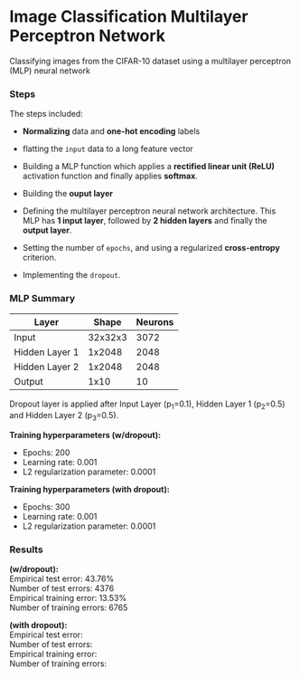 # Image Classification Multilayer Perceptron Network
Classifying images from the CIFAR-10 dataset using a multilayer perceptron (MLP) neural network


### Steps

The steps included:
* **Normalizing** data and **one-hot encoding** labels
* flatting the `input` data to a long feature vector
* Building a MLP function which applies a **rectified linear unit (ReLU)** activation function and finally applies **softmax**.
* Building the **ouput layer**
* Defining the multilayer perceptron neural network architecture. This MLP has **1 input layer**, followed by **2 hidden layers** and finally the **output layer**.
* Setting the number of `epochs`, and using a regularized **cross-entropy** criterion.

* Implementing the `dropout`.

### MLP Summary

**Layer**          | **Shape** | **Neurons**
------------------ | --------- | -----------
Input              | 32x32x3   | 3072
Hidden Layer 1     | 1x2048    | 2048
Hidden Layer 2     | 1x2048    | 2048
Output             | 1x10      | 10

Dropout layer is applied after Input Layer (p<sub>1</sub>=0.1), Hidden Layer 1 (p<sub>2</sub>=0.5) and Hidden Layer 2 (p<sub>3</sub>=0.5).

**Training hyperparameters (w/dropout):**
* Epochs: 200
* Learning rate: 0.001
* L2 regularization parameter: 0.0001

**Training hyperparameters (with dropout):**
* Epochs: 300
* Learning rate: 0.001
* L2 regularization parameter: 0.0001


### Results

**(w/dropout):**  
Empirical test error: 43.76%  
Number of test errors: 4376  
Empirical training error: 13.53%  
Number of training errors: 6765  

**(with dropout):**  
Empirical test error:   
Number of test errors:   
Empirical training error:   
Number of training errors:   